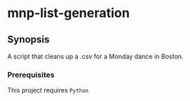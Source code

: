 # mnp-list-generation

## Synopsis
A script that cleans up a .csv for a Monday dance in Boston.

### Prerequisites
This project requires `Python`
